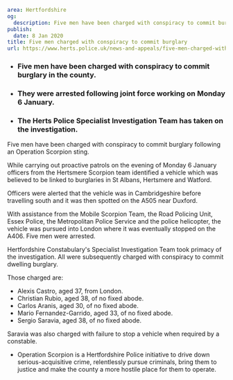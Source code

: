```yaml
area: Hertfordshire
og:
  description: Five men have been charged with conspiracy to commit burglary following an Operation Scorpion sting.
publish:
  date: 8 Jan 2020
title: Five men charged with conspiracy to commit burglary
url: https://www.herts.police.uk/news-and-appeals/five-men-charged-with-conspiracy-to-commit-burglary-1252
```

* ### Five men have been charged with conspiracy to commit burglary in the county.

 * ### They were arrested following joint force working on Monday 6 January.

 * ### The Herts Police Specialist Investigation Team has taken on the investigation.

Five men have been charged with conspiracy to commit burglary following an Operation Scorpion sting.

While carrying out proactive patrols on the evening of Monday 6 January officers from the Hertsmere Scorpion team identified a vehicle which was believed to be linked to burglaries in St Albans, Hertsmere and Watford.

Officers were alerted that the vehicle was in Cambridgeshire before travelling south and it was then spotted on the A505 near Duxford.

With assistance from the Mobile Scorpion Team, the Road Policing Unit, Essex Police, the Metropolitan Police Service and the police helicopter, the vehicle was pursued into London where it was eventually stopped on the A406. Five men were arrested.

Hertfordshire Constabulary's Specialist Investigation Team took primacy of the investigation. All were subsequently charged with conspiracy to commit dwelling burglary.

Those charged are:

 * Alexis Castro, aged 37, from London.
 * Christian Rubio, aged 38, of no fixed abode.
 * Carlos Aranis, aged 30, of no fixed abode.
 * Mario Fernandez-Garrido, aged 33, of no fixed abode.
 * Sergio Saravia, aged 38, of no fixed abode.

Saravia was also charged with failure to stop a vehicle when required by a constable.

 * Operation Scorpion is a Hertfordshire Police initiative to drive down serious-acquisitive crime, relentlessly pursue criminals, bring them to justice and make the county a more hostile place for them to operate.

###
